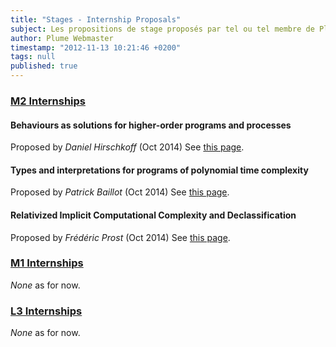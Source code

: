 ```yaml
---
title: "Stages - Internship Proposals"
subject: Les propositions de stage proposés par tel ou tel membre de Plume.
author: Plume Webmaster
timestamp: "2012-11-13 10:21:46 +0200"
tags: null
published: true
---
```



###  [M2 Internships][9]

#### Behaviours as solutions for higher-order programs and processes 	                                                                                               
Proposed by *Daniel Hirschkoff* (Oct  2014)
See [this page](http://perso.ens-lyon.fr/daniel.hirschkoff/Stages/dh-contr.pdf).
#### Types and interpretations for programs of polynomial time complexity
Proposed by *Patrick Baillot* (Oct  2014)
See [this page](http://perso.ens-lyon.fr/patrick.baillot/STAGES/2015/sujet_interpretations2015.pdf).
#### Relativized Implicit Computational Complexity and Declassification
Proposed by *Frédéric Prost* (Oct  2014)
See [this page](http://perso.ens-lyon.fr/frederic.prost/Oracles.htm).

###  [M1 Internships][8]

_None_ as for now.

###  [L3 Internships][7]

_None_ as for now.


[7]: http://www.ens-lyon.fr/DI/stageL3
[8]: http://www.ens-lyon.fr/DI/stageM1
[9]: http://perso.ens-lyon.fr/laurent.lefevre/M2IF/StagesM2
[10]: http://perso.ens-lyon.fr/patrick.baillot/STAGES/2011/sujet1_2011.pdf
[11]: http://perso.ens-lyon.fr/daniel.hirschkoff/Stages/dhol-choco.pdf
[12]: http://perso.ens-lyon.fr/daniel.hirschkoff/Stages/dhds-compl.pdf
[13]: http://perso.ens-lyon.fr/daniel.hirschkoff/Stages/dhds-lambda.pdf